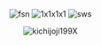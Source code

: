  ⠀⠀⠀ ⠀⠀ ⠀  ⠀⠀⠀ ⠀⠀ ⠀ ⠀⠀⠀      <p align="center">
  ![fsn](https://media.discordapp.net/attachments/896125229800239165/1310418268795703376/d1o0d66-f8722363-3305-499b-a384-1870cd93de71.png?ex=6745259d&is=6743d41d&hm=aa99ace2d1010945dc10526f8a60568d2618924ef14c6e714909adf356a0b8ef&) 
  ![1x1x1x1](https://64.media.tumblr.com/9fcd08a2263ff377b0ae8dad916dd946/43b0ad131d56aafc-6b/s100x200/fb0c01b60075ea6bfe6d42f94ee0798e90d5600c.gifv) 
   ![sws](https://media.discordapp.net/attachments/896125229800239165/1310418269148155956/d5xe2hr-b153cc18-3f1f-4ac3-9d20-a34646e8edb8.png?ex=6745259d&is=6743d41d&hm=b0418b6fd918be4d368f8671af3df8359e0f51a5a9f70857f0765b3eb1e78c36&)
</p>

<p align="center"> <img src="https://komarev.com/ghpvc/?username=kichijoji199X&label=saint%20quartz&color=93BA81&style=flat" alt="kichijoji199X" /> </p>

<!--
**kichijoji199X/kichijoji199X** is a ✨ _special_ ✨ repository because its `README.md` (this file) appears on your GitHub profile.

Here are some ideas to get you started:

- 🔭 I’m currently working on ...
- 🌱 I’m currently learning ...
- 👯 I’m looking to collaborate on ...
- 🤔 I’m looking for help with ...
- 💬 Ask me about ...
- 📫 How to reach me: ...
- 😄 Pronouns: ...
- ⚡ Fun fact: ...
-->
